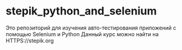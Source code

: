 # stepik_python_and_selenium
Это репозиторий для изучения авто-тестирования приложений с помощью Selenium и Python
Данный курс можно найти на HTTPS://stepik.org